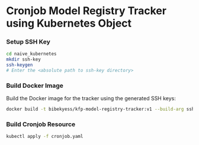 # Cronjob Model Registry Tracker using Kubernetes Object

### Setup SSH Key

```bash
cd naive_kubernetes
mkdir ssh-key
ssh-keygen
# Enter the <absolute path to ssh-key directory>
```

### Build Docker Image
Build the Docker image for the tracker using the generated SSH keys:
```bash
docker build -t bibekyess/kfp-model-registry-tracker:v1 --build-arg ssh_prv_key="$(cat ./ssh-key/id_rsa)" --build-arg ssh_pub_key="$(cat ./ssh-key/id_rsa.pub)" .
```

### Build Cronjob Resource
```bash
kubectl apply -f cronjob.yaml
```
